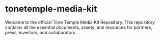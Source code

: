 # tonetemple-media-kit
Welcome to the official Tone Temple Media Kit Repository. This repository contains all the essential documents, assets, and resources for partners, press, investors, and collaborators.
